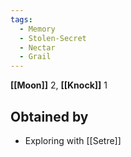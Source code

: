 ```yaml
---
tags:
  - Memory
  - Stolen-Secret
  - Nectar
  - Grail
---
```


**[[Moon]]** 2, **[[Knock]]** 1

## Obtained by

- Exploring with [[Setre]]
